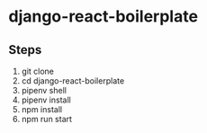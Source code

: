 # django-react-boilerplate

## Steps

1) git clone
2) cd django-react-boilerplate
3) pipenv shell
4) pipenv install
5) npm install
6) npm run start
